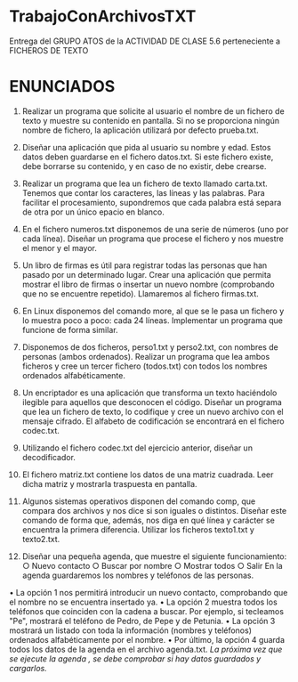 # TrabajoConArchivosTXT
Entrega del GRUPO ATOS de la ACTIVIDAD DE CLASE 5.6 perteneciente a FICHEROS DE TEXTO


# ENUNCIADOS

1. Realizar un programa que solicite al usuario el nombre de un fichero de texto y muestre su contenido en pantalla. Si no se proporciona ningún nombre de fichero, la aplicación utilizará por defecto prueba.txt.

2. Diseñar una aplicación que pida al usuario su nombre y edad. Estos datos deben guardarse en el fichero datos.txt. Si este fichero existe, debe borrarse su contenido, y en caso de no existir, debe crearse.

3. Realizar un programa que lea un fichero de texto llamado carta.txt. Tenemos que contar los caracteres, las líneas y las palabras. Para facilitar el procesamiento, supondremos que cada palabra está separa de otra por un único epacio en blanco.

4. En el fichero numeros.txt disponemos de una serie de números (uno por cada línea). Diseñar un programa que procese el fichero y nos muestre el menor y el mayor.

5. Un libro de firmas es útil para registrar todas las personas que han pasado por un determinado lugar. Crear una aplicación que permita mostrar el libro de firmas o insertar un nuevo nombre (comprobando que no se encuentre repetido). Llamaremos al fichero firmas.txt.

6. En Linux disponemos del comando more, al que se le pasa un fichero y lo muestra poco a poco: cada 24 líneas. Implementar un programa que funcione de forma similar.

7. Disponemos de dos ficheros, perso1.txt y perso2.txt, con nombres de personas (ambos ordenados). Realizar un programa que lea ambos ficheros y cree un tercer fichero (todos.txt) con todos los nombres ordenados alfabéticamente.

8. Un encriptador es una aplicación que transforma un texto haciéndolo ilegible para aquellos que desconocen el código. Diseñar un programa que lea un fichero de texto, lo codifique y cree un nuevo archivo con el mensaje cifrado. El alfabeto de codificación se encontrará en el fichero codec.txt.
9. Utilizando el fichero codec.txt del ejercicio anterior, diseñar un decodificador.

10. El fichero matriz.txt contiene los datos de una matriz cuadrada. Leer dicha matriz y mostrarla traspuesta en pantalla.

11. Algunos sistemas operativos disponen del comando comp, que compara dos archivos y nos dice si son iguales o distintos. Diseñar este comando de forma que, además, nos diga en qué línea y carácter se encuentra la primera diferencia. Utilizar los ficheros texto1.txt y texto2.txt.

12. Diseñar una pequeña agenda, que muestre el siguiente funcionamiento:
○ Nuevo contacto
○ Buscar por nombre
○ Mostrar todos
○ Salir
En la agenda guardaremos los nombres y teléfonos de las personas.

• La opción 1 nos permitirá introducir un nuevo contacto, comprobando que el nombre no se encuentra insertado ya.
• La opción 2 muestra todos los teléfonos que coinciden con la cadena a buscar. Por ejemplo, si tecleamos "Pe", mostrará el teléfono de Pedro, de Pepe y de Petunia.
• La opción 3 mostrará un listado con toda la información (nombres y teléfonos) ordenados alfabéticamente por el nombre. 
• Por último, la opción 4 guarda todos los datos de la agenda en el archivo agenda.txt.
_La próxima vez que se ejecute la agenda , se debe comprobar si hay datos guardados y cargarlos._
